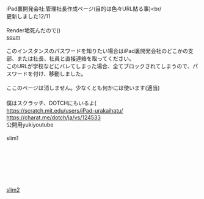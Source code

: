 <br>iPad裏開発会社:管理社長作成ページ(目的は色々URL貼る事)<br/
<br>更新しました12/11<br/>
<br>Render垢死んだので()
  <br><a href= "https://soum-matome-ps-instance-fhdn.onrender.com" >soum</a><br/>
  <br>このインスタンスのパスワードを知りたい場合はiPad裏開発会社のどこかの支部、または社長、社員と直接連絡を取ってください。
  <br>このURLが学校などにバレてしまった場合、全てブロックされてしまうので、パスワードを付け、移動しました。<br/>
  <br>ここのページは消しません。少なくとも何かには使います(適当)<br/>
　<br>僕はスクラッチ、DOTCHにもいるよ(
　<br>https://scratch.mit.edu/users/iPad-urakaihatu/
　<br>https://charat.me/dotch/ja/vs/124533
  <br>公開用yukiyoutube<br/>
  <br>slim1
  <br><a href="https://soum-slim1-13-cg2i.onrender.com/">
  <br><a href="https://emergency-ryousan-type-slim1-8o5p.onrender.com/">
  <br><a href="https://emergency-ryousan-type-slim1-z1tt.onrender.com/">
  <br><a href="https://emergency-ryousan-type-slim1-0qgz.onrender.com/">
  <br><a href="https://emergency-ryousan-type-slim1-1.onrender.com/">
  <br><a href="https://emergency-ryousan-type-slim1-1-4561.onrender.com/">
  <br><a href="https://emergency-ryousan-type-slim1-1-r0gd.onrender.com/">
  <br>slim2
  <br><a href="https://emergensy-ryousan-type-slim2-2-ujvb.onrender.com/">
  <br><a href="https://emergensy-ryousan-type-slim2-2-ov9r.onrender.com/">
  <br><a href="https://emergensy-ryousan-type-slim2-1-z86y.onrender.com/">
  <br><a href="https://emergensy-ryousan-type-slim2-1-hm6y.onrender.com/">
  <br><a href="https://emergensy-ryousan-type-slim2-1-6xps.onrender.com/">
  <br><a href="https://emergensy-ryousan-type-slim2-2.onrender.com/">
